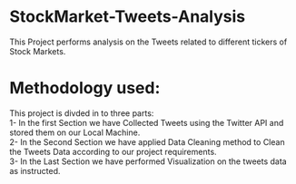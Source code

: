 # StockMarket-Tweets-Analysis
This Project performs analysis on the Tweets related to different tickers of Stock Markets.
# Methodology used:
This project is divded in to three parts: <br/>
1- In the first Section we have Collected Tweets using the Twitter API and stored them on our Local Machine.<br/>
2- In the Second Section we have applied Data Cleaning method to Clean the Tweets Data according to our project requirements.<br/>
3- In the Last Section we have performed Visualization on the tweets data as instructed.<br/>
